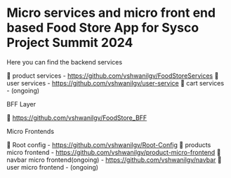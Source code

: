 # Micro services and micro front end based Food Store App for Sysco Project Summit 2024

Here you can find the backend services 

  🔗 product services - https://github.com/vshwanilgv/FoodStoreServices
  🔗 user services - https://github.com/vshwanilgv/user-service
  🔗 cart services - (ongoing)

BFF Layer
 
🔗 https://github.com/vshwanilgv/FoodStore_BFF

Micro Frontends

🔗  Root config - https://github.com/vshwanilgv/Root-Config
🔗  products micro frontend - https://github.com/vshwanilgv/product-micro-frontend
🔗 navbar micro frontend(ongoing) - https://github.com/vshwanilgv/navbar
🔗 user micro frontend - (ongoing)
